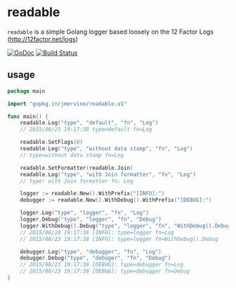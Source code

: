 # readable

`readable` is a simple Golang logger based loosely on the 12 Factor Logs (http://12factor.net/logs)

[![GoDoc](https://godoc.org/gopkg.in/jmervine/readable.v1?status.png)](https://godoc.org/gopkg.in/jmervine/readable.v1) [![Build Status](https://travis-ci.org/jmervine/readable.svg?branch=master)](https://travis-ci.org/jmervine/readable)

## usage

```go
package main

import "gopkg.in/jmervine/readable.v1"

func main() {
    readable.Log("type", "default", "fn", "Log")
    // 2015/08/23 19:17:38 type=default fn=Log

    readable.SetFlags(0)
    readable.Log("type", "without data stamp", "fn", "Log")
    // type=without data stamp fn=Log

    readable.SetFormatter(readable.Join)
    readable.Log("type", "with Join formatter", "fn", "Log")
    // type: with Join formatter fn: Log

    logger := readable.New().WithPrefix("[INFO]:")
    debugger := readable.New().WithDebug().WithPrefix("[DEBUG]:")

    logger.Log("type", "logger", "fn", "Log")
    logger.Debug("type", "logger", "fn", "Debug")
    logger.WithDebug().Debug("type", "logger", "fn", "WithDebug().Debug")
    // 2015/08/23 19:17:38 [INFO]: type=logger fn=Log
    // 2015/08/23 19:17:38 [INFO]: type=logger fn=WithDebug().Debug

    debugger.Log("type", "debugger", "fn", "Log")
    debugger.Debug("type", "debuger", "fn", "Debug")
    // 2015/08/23 19:17:38 [DEBUG]: type=debugger fn=Log
    // 2015/08/23 19:17:38 [DEBUG]: type=debugger fn=Debug
}
```
